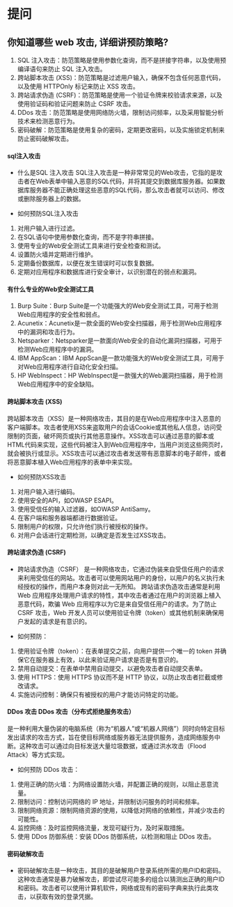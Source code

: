 # 提问

## 你知道哪些 web 攻击, 详细讲预防策略?
1. SQL 注入攻击：防范策略是使用参数化查询，而不是拼接字符串，以及使用预编译语句来防止 SQL 注入攻击。
2. 跨站脚本攻击 (XSS)：防范策略是过滤用户输入，确保不包含任何恶意代码，以及使用 HTTPOnly 标记来防止 XSS 攻击。 
3. 跨站请求伪造 (CSRF)：防范策略是使用一个验证令牌来校验请求来源，以及使用验证码和验证问题来防止 CSRF 攻击。 
4. DDos 攻击：防范策略是使用网络防火墙，限制访问频率，以及采用智能分析技术来检测恶意行为。 
5. 密码破解：防范策略是使用复杂的密码，定期更改密码，以及实施锁定机制来防止密码破解攻击。
#### sql注入攻击

- 什么是SQL 注入攻击 
SQL注入攻击是一种非常常见的Web攻击，它指的是攻击者在Web表单中输入恶意的SQL代码，并将其提交到数据库服务器。如果数据库服务器不能正确处理这些恶意的SQL代码，那么攻击者就可以访问、修改或删除服务器上的数据。

- 如何预防SQL注入攻击 
1. 对用户输入进行过滤。
2. 在SQL语句中使用参数化查询，而不是字符串拼接。 
3. 使用专业的Web安全测试工具来进行安全检查和测试。 
4. 设置防火墙并定期进行维护。 
5. 定期备份数据库，以便在发生错误时可以恢复数据。
6. 定期对应用程序和数据库进行安全审计，以识别潜在的弱点和漏洞。

#### 有什么专业的Web安全测试工具 
1. Burp Suite：Burp Suite是一个功能强大的Web安全测试工具，可用于检测Web应用程序的安全性和弱点。
2. Acunetix：Acunetix是一款全面的Web安全扫描器，用于检测Web应用程序中的漏洞和攻击行为。
3. Netsparker：Netsparker是一款面向Web安全的自动化漏洞扫描器，可用于检测Web应用程序中的漏洞。
4. IBM AppScan：IBM AppScan是一款功能强大的Web安全测试工具，可用于对Web应用程序进行自动化安全扫描。 
5. HP WebInspect：HP WebInspect是一款强大的Web漏洞扫描器，用于检测Web应用程序中的安全缺陷。



#### 跨站脚本攻击 (XSS)

跨站脚本攻击（XSS）是一种网络攻击，其目的是在Web应用程序中注入恶意的客户端脚本。攻击者使用XSS来盗取用户的会话Cookie或其他私人信息，访问受限制的页面，破坏网页或执行其他恶意操作。XSS攻击可以通过恶意的脚本或HTML代码来实现，这些代码被注入到Web应用程序中，当用户浏览这些网页时，就会被执行或显示。XSS攻击可以通过攻击者发送带有恶意脚本的电子邮件，或者将恶意脚本植入Web应用程序的表单中来实现。 
- 如何预防XSS攻击 
1. 对用户输入进行编码。 
2. 使用安全的API，如OWASP ESAPI。
3. 使用受信任的输入过滤器，如OWASP AntiSamy。 
4. 在客户端和服务器端都进行数据验证。
5. 限制用户的权限，只允许他们执行被授权的操作。 
6. 对用户会话进行定期检测，以确定是否发生过XSS攻击。

#### 跨站请求伪造 (CSRF) 
- 跨站请求伪造（CSRF）
  是一种网络攻击，它通过伪装来自受信任用户的请求来利用受信任的网站。攻击者可以使用网站用户的身份，以用户的名义执行未经授权的操作，而用户本身则对此一无所知。 跨站请求伪造攻击通常是利用 Web 应用程序处理用户请求的特性，其中攻击者通过在用户的浏览器上植入恶意代码，欺骗 Web 应用程序以为它是来自受信任用户的请求。为了防止 CSRF 攻击，Web 开发人员可以使用验证令牌（token）或其他机制来确保用户发起的请求是有意识的。

- 如何预防：
1. 使用验证令牌（token）：在表单提交之前，向用户提供一个唯一的 token 并确保它在服务器上有效，以此来验证用户请求是否是有意识的。
2. 禁用自动提交：在表单中禁用自动提交，以避免攻击者自动提交表单。 
3. 使用 HTTPS：使用 HTTPS 协议而不是 HTTP 协议，以防止攻击者拦截或修改请求。 
4. 实施访问控制：确保只有被授权的用户才能访问特定的功能。

#### DDos 攻击 DDos 攻击（分布式拒绝服务攻击）
是一种利用大量伪装的电脑系统（称为“机器人”或“机器人网络”）同时向特定目标发出请求的攻击方式，旨在使目标网络或服务器无法提供服务，造成网络服务中断。这种攻击可以通过向目标发送大量垃圾数据，或通过洪水攻击（Flood Attack）等方式实现。

- 如何预防 DDos 攻击：
1. 使用正确的防火墙：为网络设置防火墙，并配置正确的规则，以阻止恶意流量。 
2. 限制访问：控制访问网络的 IP 地址，并限制访问服务的时间和频率。
3. 限制网络资源：限制网络资源的使用，以降低对网络的依赖性，并减少攻击的可能性。
4. 监控网络：及时监控网络流量，发现可疑行为，及时采取措施。 
5. 使用 DDos 防御系统：安装 DDos 防御系统，以检测和阻止 DDos 攻击。


#### 密码破解攻击
- 密码破解攻击是一种攻击，其目的是破解用户登录系统所需的用户ID和密码。这种攻击通常是暴力破解攻击，即尝试尽可能多的组合以猜测出正确的用户ID和密码。攻击者可以使用计算机软件，网络或现有的密码字典来执行此类攻击，以获取有效的登录凭据。

